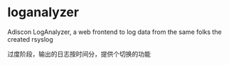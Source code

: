 # loganalyzer
Adiscon LogAnalyzer, a web frontend to log data from the same folks the created rsyslog

过度阶段，输出的日志按时间分，提供个切换的功能
